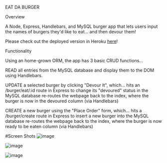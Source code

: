 EAT DA BURGER 

Overview

A Node, Express, Handlebars, and MySQL burger app that lets users input the names of burgers they'd like to eat... and then devour them! 

Please check out the deployed version in Heroku [here](https://burgersmmm.herokuapp.com/index)!


Functionality

Using an home-grown ORM, the app has 3 basic CRUD functions...

READ all entries from the MySQL database and display them to the DOM using Handlebars.

UPDATE a selected burger by clicking "Devour It", which...
hits an /burger/eat/:id route in Express to change its "devoured" status in the MySQL database
re-routes the webpage back to the index, where the burger is now in the devoured column (via Handlebars)

CREATE a new burger using the "Place Order" form, which...
hits a /burger/create route in Express to insert a new burger into the MySQL database
re-routes the webpage back to the index, where the burger is now ready to be eaten column (via Handlebars)

#Screen Shots
![image](https://user-images.githubusercontent.com/26799439/35938669-d0102966-0c17-11e8-922c-e209dd962672.png)

![image](https://user-images.githubusercontent.com/26799439/35938721-052fe618-0c18-11e8-86c2-393f2c98d181.png)

![image](https://user-images.githubusercontent.com/26799439/35938776-3af5e6f8-0c18-11e8-9204-500401144a64.png)

